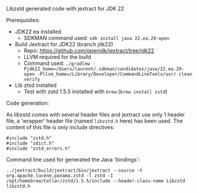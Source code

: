 Libzstd generated code with jextract for JDK 22

Prerequisites:

- JDK22 ea installed 
  - SDKMAN command used: `sdk install java 22.ea.29-open`
- Build Jextract for JDK22 (branch jdk22)
  - Repo: https://github.com/openjdk/jextract/tree/jdk22
  - LLVM required for the build
  - Command used: `./gradlew -Pjdk22_home=/Users/laurent/.sdkman/candidates/java/22.ea.29-open -Pllvm_home=/Library/Developer/CommandLineTools/usr/ clean verify`
- Lib ztsd installed
  - Test with zstd 1.5.5 installed with `brew` (`brew install zstd`)

Code generation:

As libzstd comes with several header files and jextract use only 1 header file, a 'wrapper' header file (named `libzstd.h` here) has been used.
The content of this file is only include directives:

```
#include "zstd.h"
#include "zdict.h"
#include "zstd_errors.h"
```

Command line used for generated the Java 'bindings':

`../jextract/build/jextract/bin/jextract --source -t org.apache.lucene.panama.zstd -l zstd -I /opt/homebrew/Cellar/zstd/1.5.5/include --header-class-name Libzstd libzstd.h`

